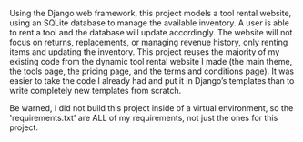 Using the Django web framework, this project models a tool rental website, using an SQLite database to manage the available inventory. A user is able to rent a tool and the database will update accordingly. The website will not focus on returns, replacements, or managing revenue history, only renting items and updating the inventory. This project reuses the majority of my existing code from the dynamic tool rental website I made (the main theme, the tools page, the pricing page, and the terms and conditions page). It was easier to take the code I already had and put it in Django’s templates than to write completely new templates from scratch.

Be warned, I did not build this project inside of a virtual environment, so the 'requirements.txt' are ALL of my requirements, not just the ones for this project.
